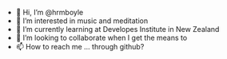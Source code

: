 - 👋 Hi, I’m @hrmboyle
- 👀 I’m interested in music and meditation
- 🌱 I’m currently learning at Developes Institute in New Zealand
- 💞️ I’m looking to collaborate when I get the means to
- 📫 How to reach me ... through github?

<!---
hrmboyle/hrmboyle is a ✨ special ✨ repository because its `README.md` (this file) appears on your GitHub profile.
You can click the Preview link to take a look at your changes.
--->
